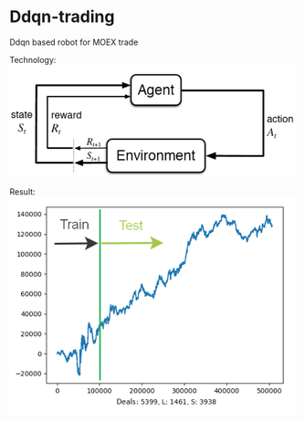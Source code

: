 # Ddqn-trading
Ddqn based robot for MOEX trade

Technology:
![RL](/Materials/RL.png)

Result:
![Test](/Materials/test_507k.png)